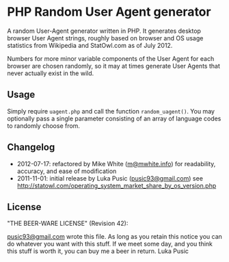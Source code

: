 PHP Random User Agent generator
===============================

A random User-Agent generator written in PHP.  It generates desktop browser User
Agent strings, roughly based on browser and OS usage statistics from Wikipedia
and StatOwl.com as of July 2012.

Numbers for more minor variable components of the
User Agent for each browser are chosen randomly, so it may at times generate
User Agents that never actually exist in the wild.

Usage
-----

Simply require `uagent.php` and call the function `random_uagent()`. You may
optionally pass a single parameter consisting of an array of language codes to
randomly choose from.

Changelog
---------

* 2012-07-17: refactored by Mike White (<m@mwhite.info>) for readability,
              accuracy, and ease of modification
* 2011-11-01: initial release by Luka Pusic (<pusic93@gmail.com>)
              see http://statowl.com/operating_system_market_share_by_os_version.php

License
-------

"THE BEER-WARE LICENSE" (Revision 42):

<pusic93@gmail.com> wrote this file. As long as you retain this notice you can
do whatever you want with this stuff. If we meet some day, and you think this
stuff is worth it, you can buy me a beer in return. Luka Pusic
